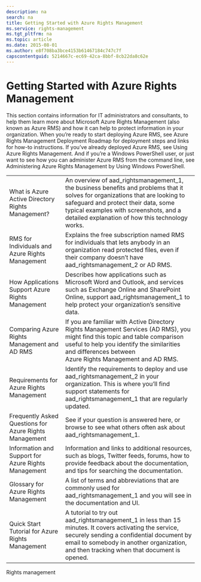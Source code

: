 ```yaml
---
description: na
search: na
title: Getting Started with Azure Rights Management
ms.service: rights-management
ms.tgt_pltfrm: na
ms.topic: article
ms.date: 2015-08-01
ms.author: e8f708ba3bce4153b61467184c747c7f
capscontentguid: 5214667c-ec69-42ca-8bbf-8cb22da8c62e
---
```

# Getting Started with Azure Rights Management
<?xml version="1.0" encoding="utf-8"?>
<developerConceptualDocument xmlns="http://ddue.schemas.microsoft.com/authoring/2003/5" xmlns:xlink="http://www.w3.org/1999/xlink" xmlns:xsi="http://www.w3.org/2001/XMLSchema-instance" xsi:schemaLocation="http://ddue.schemas.microsoft.com/authoring/2003/5 http://dduestorage.blob.core.windows.net/ddueschema/developer.xsd">
  <introduction>
    <para>This section contains information for IT administrators and consultants, to help them learn more about Microsoft Azure Rights Management (also known as Azure RMS) and how it can help to protect information in your organization.</para>
    <para>When you’re ready to start deploying Azure RMS, see <link xlink:href="086600c2-c5d8-47ec-a4c0-c782e1797486">Azure Rights Management Deployment Roadmap</link> for deployment steps and links for how-to instructions.</para>
    <para>If you’ve already deployed Azure RMS, see <link xlink:href="18564e4a-9364-4ed2-8f17-89d24fc0d878">Using Azure Rights Management</link>. And if you’re a Windows PowerShell user, or just want to see how you can administer Azure RMS from the command line, see <link xlink:href="a890e04a-4b70-41b5-8d5f-3c210a669faa">Administering Azure Rights Management by Using Windows PowerShell</link>.</para>
    <table xmlns:caps="http://schemas.microsoft.com/build/caps/2013/11">
      <tbody>
        <tr>
          <TD>
            <para>
              <link xlink:href="aeeebcd7-6646-4405-addf-ee1cc74df5df">What is Azure Active Directory Rights Management?</link>
            </para>
          </TD>
          <TD>
            <para>An overview of <token>aad_rightsmanagement_1</token>, the business benefits and problems that it solves for organizations that are looking to safeguard and protect their data, some typical examples with screenshots, and a detailed explanation of how this technology works.</para>
          </TD>
        </tr>
        <tr>
          <TD>
            <para>
              <link xlink:href="2efcb440-fefd-45e9-872b-f471573aadf2">RMS for Individuals and Azure Rights Management</link>
            </para>
          </TD>
          <TD>
            <para>Explains the free subscription named RMS for individuals that lets anybody in an organization read protected files, even if their company doesn’t have <token>aad_rightsmanagement_2</token> or AD RMS. </para>
          </TD>
        </tr>
        <tr>
          <TD>
            <para>
              <link xlink:href="2cdc7bde-4044-4021-b887-11476f99afd9">How Applications Support Azure Rights Management</link>
            </para>
          </TD>
          <TD>
            <para>Describes how applications such as Microsoft Word and Outlook, and services such as Exchange Online and SharePoint Online, support <token>aad_rightsmanagement_1</token> to help protect your organization’s sensitive data.</para>
          </TD>
        </tr>
        <tr>
          <TD>
            <para>
              <link xlink:href="8123bd62-1814-4d79-b306-e20c1a00e264">Comparing Azure Rights Management and AD RMS</link>
            </para>
          </TD>
          <TD>
            <para>If you are familiar with Active Directory Rights Management Services (AD RMS), you might find this topic and table comparison useful to help you identify the similarities and differences between Azure Rights Management and AD RMS.</para>
          </TD>
        </tr>
        <tr>
          <TD>
            <para>
              <link xlink:href="dc78321d-d759-4653-8818-80da74b6cdeb">Requirements for Azure Rights Management</link>
            </para>
          </TD>
          <TD>
            <para>Identify the requirements to deploy and use <token>aad_rightsmanagement_2</token> in your organization. This is where you’ll find support statements for <token>aad_rightsmanagement_1</token> that are regularly updated.</para>
          </TD>
        </tr>
        <tr>
          <TD>
            <para>
              <link xlink:href="71ce491f-41c1-4d15-9646-455a6eaa157d">Frequently Asked Questions for Azure Rights Management</link>
            </para>
          </TD>
          <TD>
            <para>See if your question is answered here, or browse to see what others often ask about <token>aad_rightsmanagement_1</token>.</para>
          </TD>
        </tr>
        <tr>
          <TD>
            <para>
              <link xlink:href="7cc73d92-27d6-49ff-a8ab-2fae73519b4b">Information and Support for Azure Rights Management</link>
            </para>
          </TD>
          <TD>
            <para>Information and links to additional resources, such as blogs, Twitter feeds, forums, how to provide feedback about the documentation, and tips for searching the documentation.</para>
          </TD>
        </tr>
        <tr>
          <TD>
            <para>
              <link xlink:href="742877bf-26f5-40e3-b1f7-8475e7c3ce11">Glossary for Azure Rights Management</link>
            </para>
          </TD>
          <TD>
            <para>A list of terms and abbreviations that are commonly used for <token>aad_rightsmanagement_1</token> and you will see in the documentation and UI. </para>
          </TD>
        </tr>
        <tr>
          <TD>
            <para>
              <link xlink:href="1db923bf-7d19-4fdd-a413-bfeb58af5e03">Quick Start Tutorial for Azure Rights Management</link>
            </para>
          </TD>
          <TD>
            <para>A tutorial to try out <token>aad_rightsmanagement_1</token> in less than 15 minutes. It covers activating the service, securely sending a confidential document by email to somebody in another organization, and then tracking when that document is opened.</para>
          </TD>
        </tr>
      </tbody>
    </table>
  </introduction>
  <relatedTopics>
    <link xlink:href="965581c8-be3c-43b4-8145-5cefd29c7636">Rights management</link>
  </relatedTopics>
</developerConceptualDocument>
